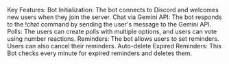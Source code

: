Key Features:
Bot Initialization: The bot connects to Discord and welcomes new users when they join the server.
Chat via Gemini API: The bot responds to the !chat command by sending the user's message to the Gemini API.
Polls: The users can create polls with multiple options, and users can vote using number reactions.
Reminders: The bot allows users to set reminders. Users can also cancel their reminders.
Auto-delete Expired Reminders: This Bot checks every minute for expired reminders and deletes them.

